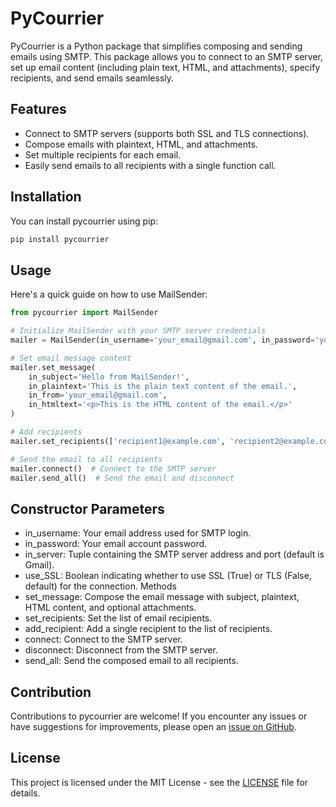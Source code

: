 # PyCourrier

PyCourrier is a Python package that simplifies composing and sending emails using SMTP. This package allows you to connect to an SMTP server, set up email content (including plain text, HTML, and attachments), specify recipients, and send emails seamlessly.

## Features

- Connect to SMTP servers (supports both SSL and TLS connections).
- Compose emails with plaintext, HTML, and attachments.
- Set multiple recipients for each email.
- Easily send emails to all recipients with a single function call.

## Installation

You can install pycourrier using pip:

```bash
pip install pycourrier
```

## Usage

Here's a quick guide on how to use MailSender:

```python
from pycourrier import MailSender

# Initialize MailSender with your SMTP server credentials
mailer = MailSender(in_username='your_email@gmail.com', in_password='your_password')

# Set email message content
mailer.set_message(
    in_subject='Hello from MailSender!',
    in_plaintext='This is the plain text content of the email.',
    in_from='your_email@gmail.com',
    in_htmltext='<p>This is the HTML content of the email.</p>'
)

# Add recipients
mailer.set_recipients(['recipient1@example.com', 'recipient2@example.com'])

# Send the email to all recipients
mailer.connect()  # Connect to the SMTP server
mailer.send_all()  # Send the email and disconnect
```

## Constructor Parameters
- in_username: Your email address used for SMTP login.
- in_password: Your email account password.
- in_server: Tuple containing the SMTP server address and port (default is Gmail).
- use_SSL: Boolean indicating whether to use SSL (True) or TLS (False, default) for the connection.
Methods
- set_message: Compose the email message with subject, plaintext, HTML content, and optional attachments.
- set_recipients: Set the list of email recipients.
- add_recipient: Add a single recipient to the list of recipients.
- connect: Connect to the SMTP server.
- disconnect: Disconnect from the SMTP server.
- send_all: Send the composed email to all recipients.

## Contribution
Contributions to pycourrier are welcome! If you encounter any issues or have suggestions for improvements, please open an [issue on GitHub](https://github.com/mjiid/pycourrier/issues).

## License
This project is licensed under the MIT License - see the [LICENSE](LICENSE) file for details.
